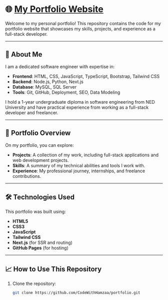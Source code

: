 # 🌐 [My Portfolio Website](https://codewithhamzaa.github.io/)

Welcome to my personal portfolio! This repository contains the code for my portfolio website that showcases my skills, projects, and experience as a full-stack developer.

---

## 🚀 **About Me**

I am a dedicated software engineer with expertise in:
- **Frontend**: HTML, CSS, JavaScript, TypeScript, Bootstrap, Tailwind CSS
- **Backend**: Node.js, Python, Next.js
- **Database**: MySQL, SQL Server
- **Tools**: Git, GitHub, Deployment, SEO, Data Modeling

I hold a 1-year undergraduate diploma in software engineering from NED University and have practical experience from working as a full-stack developer and freelancer.

---

## 📂 **Portfolio Overview**

On my portfolio, you can explore:
- **Projects**: A collection of my work, including full-stack applications and web development projects.
- **Skills**: A summary of my technical abilities and tools I work with.
- **Experience**: My professional journey, internships, and freelance contributions.

---

## 🛠 **Technologies Used**

This portfolio was built using:
- **HTML5**
- **CSS3**
- **JavaScript**
- **Tailwind CSS**
- **Next.js** (for SSR and routing)
- **GitHub Pages** (for hosting)

---

## 📈 **How to Use This Repository**

1. Clone the repository:
   ```bash
   git clone https://github.com/CodeWithHamzaa/portfolio.git
